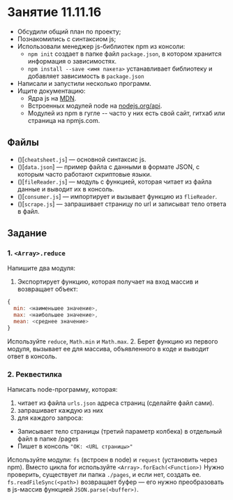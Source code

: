 # Занятие 11.11.16

* Обсудили общий план по проекту;
* Познакомились с синтаксиом js;
* Использовали менеджер js-библиотек npm из консоли:
  * `npm init` создает в папке файл `package.json`, в котором хранится информация о зависимостях.
  * `npm install --save <имя пакета>` устанавливает библиотеку и добавляет зависимость в `package.json`
* Написали и запустили несколько программ.
* Ищите документацию:
  * Ядра js на [MDN](https://developer.mozilla.org/en-US/).
  * Встроенных модулей node на [nodejs.org/api](https://nodejs.org/api).
  * Модулей из npm в гугле -- часто у них есть свой сайт, гитхаб или страница на npmjs.com.

## Файлы

* ()[`cheatsheet.js`] — основной синтаксис js.
* ()[`data.json`] — пример файла с данными в формате JSON, с которым часто работают скриптовые языки.
* ()[`fileReader.js`] — модуль с функцией, которая читает из файла данные и выводит их в консоль.
* ()[`consumer.js`] — импортирует и вызывает функцию из `flieReader`.
* ()[`scrape.js`] — запрашивает страницу по url и записыват тело ответа в файл.

## Задание

### 1. `<Array>.reduce`
Напишите два модуля:
1. Экспортирует функцию, которая получает на вход массив и возвращает объект:
```js
{
  min: <наименьшее значение>,
  max: <наибольшее значение>,
  mean: <среднее значение>
}
```
Используйте `reduce`, `Math.min` и `Math.max`.
2. Берет функцию из первого модуля, вызывает ее для массива, объявленного в коде и выводит ответ в консоль.

### 2. Реквестилка

Написать node-программу, которая:

1. читает из файла `urls.json` адреса страниц (сделайте файл сами).
2. запрашивает каждую из них
3. для каждого запроса:
  - Записывает тело страницы (третий параметр колбека) в отдельный файл в папке /pages
  - Пишет в консоль `"OK: <URL страницы>"`

Используйте модули: `fs` (встроен в node) и `request` (установить через npm).
Вместо цикла for используйте `<Array>.forEach(<Function>)`
Нужно проверить, существует ли папка `./pages`, и если нет, создать ее.
`fs.readFileSync(<path>)` возвращает буфер — его нужно преобразовать в js-массив
функцией `JSON.parse(<buffer>)`.
